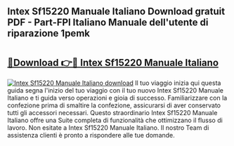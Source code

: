 ## Intex Sf15220 Manuale Italiano Download gratuit PDF - Part-FPl Italiano Manuale dell'utente di riparazione 1pemk

# <h2><a href="http://dfeexp.blite.top/?on=Intex+Sf15220+Manuale+Italiano">🔗Download 👉🔴 Intex Sf15220 Manuale Italiano</a></h2>

[![Intex Sf15220 Manuale Italiano download](https://i.imgur.com/lujVjoI.png)](http://dfeexp.blite.top/?on=Intex+Sf15220+Manuale+Italiano)
Il tuo viaggio inizia qui questa guida segna l'inizio del tuo viaggio con il tuo nuovo Intex Sf15220 Manuale Italiano e ti guida verso operazioni e gioia di successo. Familiarizzare con la confezione prima di smaltire la confezione, assicurarsi di aver conservato tutti gli accessori necessari. Questo straordinario Intex Sf15220 Manuale Italiano offre una Suite completa di funzionalità che ottimizzano il flusso di lavoro. Non esitate a Intex Sf15220 Manuale Italiano. Il nostro Team di assistenza clienti è pronto a rispondere alle tue domande.
